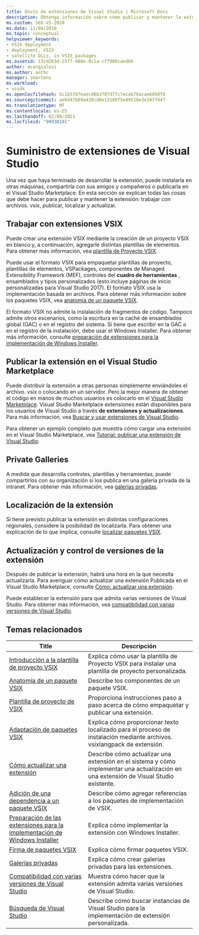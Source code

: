 ```yaml
---
title: Envío de extensiones de Visual Studio | Microsoft Docs
description: Obtenga información sobre cómo publicar y mantener la extensión del SDK de Visual Studio, incluido el trabajo con archivos. vsix, la publicación, la localización y la actualización.
ms.custom: SEO-VS-2020
ms.date: 11/04/2016
ms.topic: conceptual
helpviewer_keywords:
- VSIX deployment
- deployment, VSIX
- satellite DLLs, in VSIX packages
ms.assetid: 13cd263d-25f7-488e-9c1a-cff908caedb6
author: acangialosi
ms.author: anthc
manager: jmartens
ms.workload:
- vssdk
ms.openlocfilehash: 5c1b5787eaecd6b3787d77c7ecab70acae689df8
ms.sourcegitcommit: ae6d47b09a439cd0e13180f5e89510e3e347fd47
ms.translationtype: MT
ms.contentlocale: es-ES
ms.lasthandoff: 02/08/2021
ms.locfileid: "99938101"
---
```

# <a name="shipping-visual-studio-extensions"></a>Suministro de extensiones de Visual Studio
Una vez que haya terminado de desarrollar la extensión, puede instalarla en otras máquinas, compartirla con sus amigos y compañeros o publicarla en el Visual Studio Marketplace. En esta sección se explican todas las cosas que debe hacer para publicar y mantener la extensión: trabajar con archivos. vsix, publicar, localizar y actualizar.

## <a name="working-with-vsix-extensions"></a>Trabajar con extensiones VSIX
 Puede crear una extensión VSIX mediante la creación de un proyecto VSIX en blanco y, a continuación, agregarle distintas plantillas de elementos. Para obtener más información, vea [plantilla de Proyecto VSIX](../extensibility/vsix-project-template.md).

 Puede usar el formato VSIX para empaquetar plantillas de proyecto, plantillas de elementos, VSPackages, componentes de Managed Extensibility Framework (MEF), controles del **cuadro de herramientas** , ensamblados y tipos personalizados (esto incluye páginas de inicio personalizadas para Visual Studio 2017). El formato VSIX usa la implementación basada en archivos. Para obtener más información sobre los paquetes VSIX, vea [anatomía de un paquete VSIX](../extensibility/anatomy-of-a-vsix-package.md).

 El formato VSIX no admite la instalación de fragmentos de código. Tampoco admite otros escenarios, como la escritura en la caché de ensamblados global (GAC) o en el registro del sistema. Si tiene que escribir en la GAC o en el registro de la instalación, debe usar el Windows Installer. Para obtener más información, consulte [preparación de extensiones para la implementación de Windows Installer](../extensibility/preparing-extensions-for-windows-installer-deployment.md).

## <a name="publishing-your-extension-to-the-visual-studio-marketplace"></a>Publicar la extensión en el Visual Studio Marketplace
 Puede distribuir la extensión a otras personas simplemente enviándoles el archivo. vsix o colocando en un servidor. Pero la mejor manera de obtener el código en manos de muchos usuarios es colocarlo en el [Visual Studio Marketplace](https://marketplace.visualstudio.com/vs). Visual Studio Marketplace extensiones están disponibles para los usuarios de Visual Studio a través **de extensiones y actualizaciones**. Para más información, vea [Buscar y usar extensiones de Visual Studio](../ide/finding-and-using-visual-studio-extensions.md).

 Para obtener un ejemplo completo que muestra cómo cargar una extensión en el Visual Studio Marketplace, vea [Tutorial: publicar una extensión de Visual Studio](../extensibility/walkthrough-publishing-a-visual-studio-extension.md).

## <a name="private-galleries"></a>Private Galleries
 A medida que desarrolla controles, plantillas y herramientas, puede compartirlos con su organización si los publica en una galería privada de la intranet. Para obtener más información, vea [galerías privadas](../extensibility/private-galleries.md).

## <a name="localizing-your-extension"></a>Localización de la extensión
 Si tiene previsto publicar la extensión en distintas configuraciones regionales, considere la posibilidad de localizarla. Para obtener una explicación de lo que implica, consulte [localizar paquetes VSIX](../extensibility/localizing-vsix-packages.md).

## <a name="updating-and-versioning-your-extension"></a>Actualización y control de versiones de la extensión
 Después de publicar la extensión, habrá una hora en la que necesita actualizarla. Para averiguar cómo actualizar una extensión Publicada en el Visual Studio Marketplace, consulte [Cómo: actualizar una extensión](../extensibility/how-to-update-a-visual-studio-extension.md).

 Puede establecer la extensión para que admita varias versiones de Visual Studio. Para obtener más información, vea [compatibilidad con varias versiones de Visual Studio](../extensibility/supporting-multiple-versions-of-visual-studio.md).

## <a name="related-topics"></a>Temas relacionados

|Title|Descripción|
|-----------|-----------------|
|[Introducción a la plantilla de proyecto VSIX](../extensibility/getting-started-with-the-vsix-project-template.md)|Explica cómo usar la plantilla de Proyecto VSIX para instalar una plantilla de proyecto personalizada.|
|[Anatomía de un paquete VSIX](../extensibility/anatomy-of-a-vsix-package.md)|Describe los componentes de un paquete VSIX.|
|[Plantilla de proyecto de VSIX](../extensibility/vsix-project-template.md)|Proporciona instrucciones paso a paso acerca de cómo empaquetar y publicar una extensión.|
|[Adaptación de paquetes VSIX](../extensibility/localizing-vsix-packages.md)|Explica cómo proporcionar texto localizado para el proceso de instalación mediante archivos. vsixlangpack de extensión.|
|[Cómo actualizar una extensión](../extensibility/how-to-update-a-visual-studio-extension.md)|Describe cómo actualizar una extensión en el sistema y cómo implementar una actualización en una extensión de Visual Studio existente.|
|[Adición de una dependencia a un paquete VSIX](../extensibility/how-to-add-a-dependency-to-a-vsix-package.md)|Describe cómo agregar referencias a los paquetes de implementación de VSIX.|
|[Preparación de las extensiones para la implementación de Windows Installer](../extensibility/preparing-extensions-for-windows-installer-deployment.md)|Explica cómo implementar la extensión con Windows Installer.|
|[Firma de paquetes VSIX](../extensibility/signing-vsix-packages.md)|Explica cómo firmar paquetes VSIX.|
|[Galerías privadas](../extensibility/private-galleries.md)|Explica cómo crear galerías privadas para las extensiones.|
|[Compatibilidad con varias versiones de Visual Studio](../extensibility/supporting-multiple-versions-of-visual-studio.md)|Muestra cómo hacer que la extensión admita varias versiones de Visual Studio.|
|[Búsqueda de Visual Studio](locating-visual-studio.md)|Describe cómo buscar instancias de Visual Studio para la implementación de extensión personalizada.|
